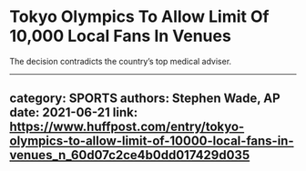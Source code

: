 # Tokyo Olympics To Allow Limit Of 10,000 Local Fans In Venues

The decision contradicts the country’s top medical adviser.

---
category: SPORTS
authors: Stephen Wade, AP
date: 2021-06-21
link: https://www.huffpost.com/entry/tokyo-olympics-to-allow-limit-of-10000-local-fans-in-venues_n_60d07c2ce4b0dd017429d035
---
